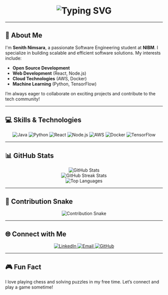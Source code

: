 <div align="center">
  <h1>
    <img src="https://readme-typing-svg.herokuapp.com?font=Jetbrains+mono&size=40&duration=3000&color=33FF33¢er=true&vCenter=true&width=435&lines=Hey..+I'm+Senith+Nimsara;Software+Engineering+Student;Open+Source+Enthusiast" alt="Typing SVG"/>
  </h1>
</div>

---

## 🚀 About Me
I'm **Senith Nimsara**, a passionate Software Engineering student at **NIBM**. I specialize in building scalable and efficient software solutions. My interests include:
- **Open Source Development**
- **Web Development** (React, Node.js)
- **Cloud Technologies** (AWS, Docker)
- **Machine Learning** (Python, TensorFlow)

I’m always eager to collaborate on exciting projects and contribute to the tech community!

---

## 💻 Skills & Technologies
<div align="center">
  <img src="https://img.shields.io/badge/Java-007396?style=for-the-badge&logo=java&logoColor=white" alt="Java" />
  <img src="https://img.shields.io/badge/Python-3776AB?style=for-the-badge&logo=python&logoColor=white" alt="Python" />
  <img src="https://img.shields.io/badge/React-20232A?style=for-the-badge&logo=react&logoColor=61DAFB" alt="React" />
  <img src="https://img.shields.io/badge/Node.js-339933?style=for-the-badge&logo=node.js&logoColor=white" alt="Node.js" />
  <img src="https://img.shields.io/badge/AWS-FF9900?style=for-the-badge&logo=amazonaws&logoColor=white" alt="AWS" />
  <img src="https://img.shields.io/badge/Docker-2496ED?style=for-the-badge&logo=docker&logoColor=white" alt="Docker" />
  <img src="https://img.shields.io/badge/TensorFlow-FF6F00?style=for-the-badge&logo=tensorflow&logoColor=white" alt="TensorFlow" />
</div>

---

## 📊 GitHub Stats
<div align="center">
  <img src="https://github-readme-stats.vercel.app/api?username=SenithNimsara&show_icons=true&theme=dark&hide_border=true" alt="GitHub Stats" />
  <br />
  <img src="https://github-readme-streak-stats.herokuapp.com/?user=SenithNimsara&theme=dark&hide_border=true" alt="GitHub Streak Stats" />
  <br />
  <img src="https://github-readme-stats.vercel.app/api/top-langs/?username=SenithNimsara&layout=compact&theme=dark&hide_border=true" alt="Top Languages" />
</div>

---

## 🐍 Contribution Snake
<div align="center">
  <img src="https://raw.githubusercontent.com/SenithNimsara/SenithNimsara/output/github-contribution-grid-snake.svg" alt="Contribution Snake" />
</div>

---

## 🌐 Connect with Me
<div align="center">
  <a href="https://www.linkedin.com/in/senith-nimsara/">
    <img src="https://img.shields.io/badge/LinkedIn-0077B5?style=for-the-badge&logo=linkedin&logoColor=white" alt="LinkedIn" />
  </a>
  <a href="mailto:senithnimsara@example.com">
    <img src="https://img.shields.io/badge/Email-D14836?style=for-the-badge&logo=gmail&logoColor=white" alt="Email" />
  </a>
  <a href="https://github.com/SenithNimsara">
    <img src="https://img.shields.io/badge/GitHub-100000?style=for-the-badge&logo=github&logoColor=white" alt="GitHub" />
  </a>
</div>

---

## 🎮 Fun Fact
I love playing chess and solving puzzles in my free time. Let’s connect and play a game sometime!
